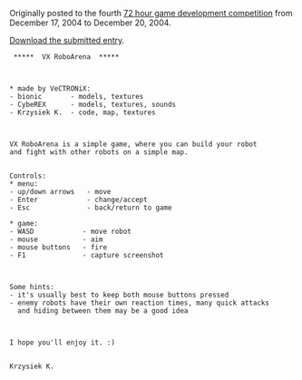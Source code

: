 Originally posted to the fourth [72 hour game development competition](https://github.com/featherless/72hourgdc)
from December 17, 2004 to December 20, 2004.

[Download the submitted entry](https://github.com/72hourgdc-2004-december/vx-roboarena/archive/submission.zip).

     *****  VX RoboArena  *****



    * made by VeCTRONiX:
    - bionic       - models, textures
    - CybeREX      - models, textures, sounds
    - Krzysiek K.  - code, map, textures



    VX RoboArena is a simple game, where you can build your robot
    and fight with other robots on a simple map.


    Controls:
    * menu:
    - up/down arrows   - move
    - Enter            - change/accept
    - Esc              - back/return to game

    * game:
    - WASD            - move robot
    - mouse           - aim
    - mouse buttons   - fire
    - F1              - capture screenshot



    Some hints:
    - it's usually best to keep both mouse buttons pressed
    - enemy robots have their own reaction times, many quick attacks
      and hiding between them may be a good idea



    I hope you'll enjoy it. :)


    Krzysiek K.

